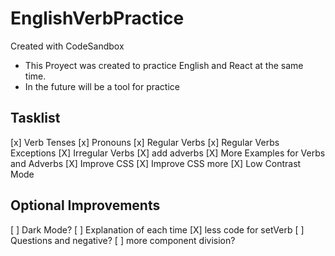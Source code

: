 # EnglishVerbPractice

Created with CodeSandbox

- This Proyect was created to practice English and React at the same time.
- In the future will be a tool for practice

## Tasklist

[x] Verb Tenses
[x] Pronouns
[x] Regular Verbs
[x] Regular Verbs Exceptions
[X] Irregular Verbs
[X] add adverbs
[X] More Examples for Verbs and Adverbs
[X] Improve CSS
[X] Improve CSS more
[X] Low Contrast Mode

## Optional Improvements

[ ] Dark Mode?
[ ] Explanation of each time
[X] less code for setVerb
[ ] Questions and negative?
[ ] more component division?
